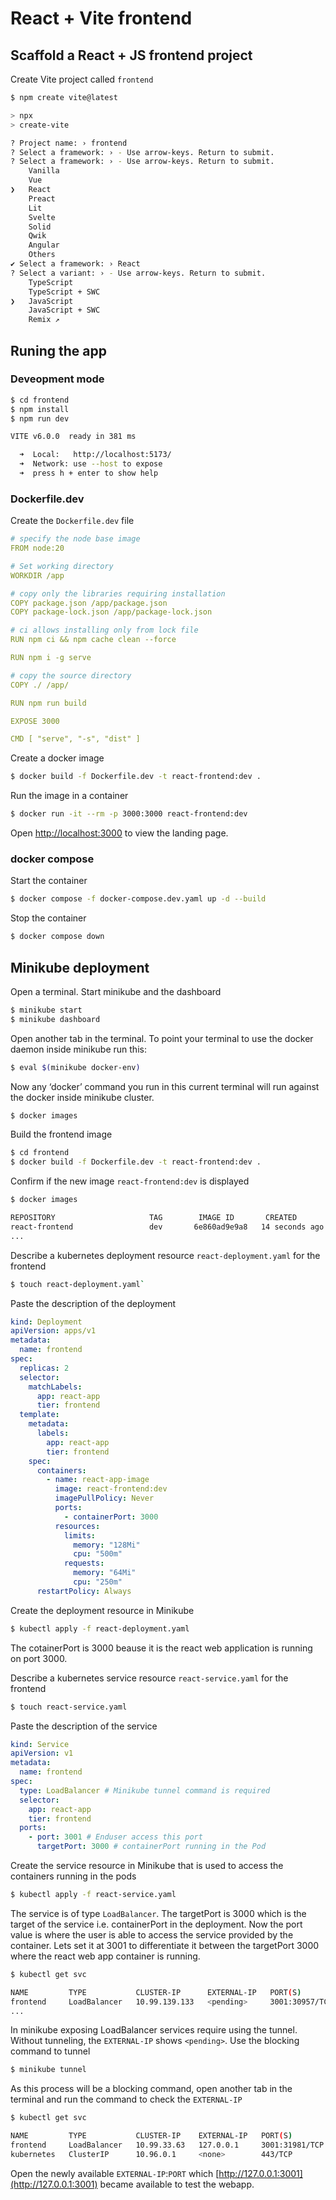 # React + Vite frontend

## Scaffold a React + JS frontend project

Create Vite project called `frontend`

```sh
$ npm create vite@latest

> npx
> create-vite

? Project name: › frontend
? Select a framework: › - Use arrow-keys. Return to submit.
? Select a framework: › - Use arrow-keys. Return to submit.
    Vanilla
    Vue
❯   React
    Preact
    Lit
    Svelte
    Solid
    Qwik
    Angular
    Others
✔ Select a framework: › React
? Select a variant: › - Use arrow-keys. Return to submit.
    TypeScript
    TypeScript + SWC
❯   JavaScript
    JavaScript + SWC
    Remix ↗
```

## Runing the app

### Deveopment mode

```sh
$ cd frontend
$ npm install
$ npm run dev

VITE v6.0.0  ready in 381 ms

  ➜  Local:   http://localhost:5173/
  ➜  Network: use --host to expose
  ➜  press h + enter to show help
```

### Dockerfile.dev

Create the `Dockerfile.dev` file

```yaml
# specify the node base image
FROM node:20

# Set working directory
WORKDIR /app

# copy only the libraries requiring installation
COPY package.json /app/package.json
COPY package-lock.json /app/package-lock.json

# ci allows installing only from lock file
RUN npm ci && npm cache clean --force

RUN npm i -g serve

# copy the source directory
COPY ./ /app/

RUN npm run build

EXPOSE 3000

CMD [ "serve", "-s", "dist" ]
```

Create a docker image

```sh
$ docker build -f Dockerfile.dev -t react-frontend:dev .
```

Run the image in a container

```sh
$ docker run -it --rm -p 3000:3000 react-frontend:dev
```

Open [http://localhost:3000](http://localhost:3000) to view the landing page.

### docker compose

Start the container

```sh
$ docker compose -f docker-compose.dev.yaml up -d --build
```

Stop the container

```sh
$ docker compose down
```

## Minikube deployment

Open a terminal. Start minikube and the dashboard

```sh
$ minikube start
$ minikube dashboard
```

Open another tab in the terminal. To point your terminal to use the docker daemon inside minikube run this:

```sh
$ eval $(minikube docker-env)
```

Now any ‘docker’ command you run in this current terminal will run against the docker inside minikube cluster.

```sh
$ docker images
```

Build the frontend image

```sh
$ cd frontend
$ docker build -f Dockerfile.dev -t react-frontend:dev .
```

Confirm if the new image `react-frontend:dev` is displayed

```sh
$ docker images

REPOSITORY                     TAG        IMAGE ID       CREATED          SIZE
react-frontend                 dev       6e860ad9e9a8   14 seconds ago   1.18GB
...
```

Describe a kubernetes deployment resource `react-deployment.yaml` for the frontend

```sh
$ touch react-deployment.yaml`
```

Paste the description of the deployment

```yaml
kind: Deployment
apiVersion: apps/v1
metadata:
  name: frontend
spec:
  replicas: 2
  selector:
    matchLabels:
      app: react-app
      tier: frontend
  template:
    metadata:
      labels:
        app: react-app
        tier: frontend
    spec:
      containers:
        - name: react-app-image
          image: react-frontend:dev
          imagePullPolicy: Never
          ports:
            - containerPort: 3000
          resources:
            limits:
              memory: "128Mi"
              cpu: "500m"
            requests:
              memory: "64Mi"
              cpu: "250m"
      restartPolicy: Always
```

Create the deployment resource in Minikube

```sh
$ kubectl apply -f react-deployment.yaml
```

The cotainerPort is 3000 beause it is the react web application is running on port 3000.

Describe a kubernetes service resource `react-service.yaml` for the frontend

```sh
$ touch react-service.yaml
```

Paste the description of the service

```yaml
kind: Service
apiVersion: v1
metadata:
  name: frontend
spec:
  type: LoadBalancer # Minikube tunnel command is required
  selector:
    app: react-app
    tier: frontend
  ports:
    - port: 3001 # Enduser access this port
      targetPort: 3000 # containerPort running in the Pod
```

Create the service resource in Minikube that is used to access the containers running in the pods

```sh
$ kubectl apply -f react-service.yaml
```

The service is of type `LoadBalancer`. The targetPort is 3000 which is the target of the service i.e. containerPort in the deployment. Now the port value is where the user is able to access the service provided by the container. Lets set it at 3001 to differentiate it between the targetPort 3000 where the react web app container is running.

```sh
$ kubectl get svc

NAME         TYPE           CLUSTER-IP      EXTERNAL-IP   PORT(S)          AGE
frontend     LoadBalancer   10.99.139.133   <pending>     3001:30957/TCP   45s
...
```

In minikube exposing LoadBalancer services require using the tunnel. Without tunneling, the `EXTERNAL-IP` shows `<pending>`. Use the blocking command to tunnel

```sh
$ minikube tunnel
```

As this process will be a blocking command, open another tab in the terminal and run the command to check the `EXTERNAL-IP`

```sh
$ kubectl get svc

NAME         TYPE           CLUSTER-IP    EXTERNAL-IP   PORT(S)          AGE
frontend     LoadBalancer   10.99.33.63   127.0.0.1     3001:31981/TCP   54s
kubernetes   ClusterIP      10.96.0.1     <none>        443/TCP          5m11s
```

Open the newly available `EXTERNAL-IP`:`PORT` which [http://127.0.0.1:3001](http://127.0.0.1:3001) became available to test the webapp.

